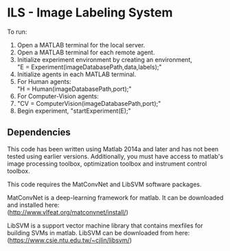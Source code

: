 # ILS - Image Labeling System
To run: <br />
1. Open a MATLAB terminal for the local server. <br />
2. Open a MATLAB terminal for each remote agent. <br />
3. Initialize experiment environment by creating an environment, <br />
    "E = Experiment(imageDatabasePath,data,labels);" <br />
4. Initialize agents in each MATLAB terminal. <br />
5. For Human agents: <br />
    "H = Human(imageDatabasePath,port);" <br />
6. For Computer-Vision agents: <br />
7.  "CV = ComputerVision(imageDatabasePath,port);" <br />
5. Begin experiment, "startExperiment(E);" <br />

## Dependencies
This code has been written using Matlab 2014a and later and has not been tested using earlier versions. Additionally, you must have access to matlab's image processing toolbox, optimization toolbox and instrument control toolbox. 

This code requires the MatConvNet and LibSVM software packages.

MatConvNet is a deep-learning framework for matlab. It can be downloaded and installed here: <br />
(http://www.vlfeat.org/matconvnet/install/)

LibSVM is a support vector machine library that contains mexfiles for building SVMs in matlab. LibSVM can be downloaded from here: <br />
(https://www.csie.ntu.edu.tw/~cjlin/libsvm/)



